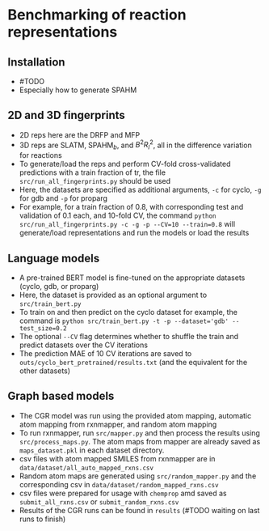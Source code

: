# Benchmarking of reaction representations

## Installation
- #TODO 
- Especially how to generate SPAHM 

## 2D and 3D fingerprints
- 2D reps here are the DRFP and MFP
- 3D reps are SLATM, SPAHM$_b$, and $B^2R^2_l$, all in the difference variation for reactions
- To generate/load the reps and perform CV-fold cross-validated predictions with a train fraction of tr, the file `src/run_all_fingerprints.py` should be used
- Here, the datasets are specified as additional arguments, `-c` for cyclo, `-g` for gdb and `-p` for proparg
- For example, for a train fraction of 0.8, with corresponding test and validation of 0.1 each, and 10-fold CV, the command `python src/run_all_fingerprints.py -c -g -p --CV=10 --train=0.8` will generate/load representations and run the models or load the results

## Language models
- A pre-trained BERT model is fine-tuned on the appropriate datasets (cyclo, gdb, or proparg)
- Here, the dataset is provided as an optional argument to `src/train_bert.py`
- To train on and then predict on the cyclo dataset for example, the command is `python src/train_bert.py -t -p --dataset='gdb' --test_size=0.2`
- The optional `--CV` flag determines whether to shuffle the train and predict datasets over the CV iterations
- The prediction MAE of 10 CV iterations are saved to `outs/cyclo_bert_pretrained/results.txt` (and the equivalent for the other datasets)

## Graph based models 
- The CGR model was run using the provided atom mapping, automatic atom mapping from rxnmapper, and random atom mapping 
- To run rxnmapper, run `src/mapper.py` and then process the results using `src/process_maps.py`. The atom maps from mapper are already saved as `maps_dataset.pkl` in each dataset directory.
- csv files with atom mapped SMILES from rxnmapper are in `data/dataset/all_auto_mapped_rxns.csv`
- Random atom maps are generated using `src/random_mapper.py` and the corresponding csv in `data/dataset/random_mapped_rxns.csv`
- csv files were prepared for usage with `chemprop` amd saved as `submit_all_rxns.csv` or `submit_random_rxns.csv`
- Results of the CGR runs can be found in `results` (#TODO waiting on last runs to finish)